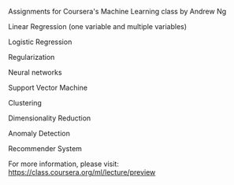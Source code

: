 Assignments for Coursera's Machine Learning class by Andrew Ng

Linear Regression (one variable and multiple variables)

Logistic Regression

Regularization

Neural networks

Support Vector Machine

Clustering

Dimensionality Reduction

Anomaly Detection

Recommender System

For more information, please visit: https://class.coursera.org/ml/lecture/preview
